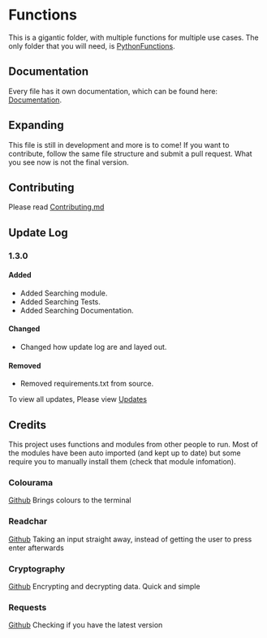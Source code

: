 # Functions

This is a gigantic folder, with multiple functions for multiple use cases. The only folder that you will need, is [PythonFunctions](./src/PythonFunctions/).

## Documentation

Every file has it own documentation, which can be found here: [Documentation](https://python-functions.readthedocs.io/en/latest/).

## Expanding

This file is still in development and more is to come! If you want to contribute, follow the same file structure and submit a pull request.
What you see now is not the final version.

## Contributing

Please read [Contributing.md](Contribution.md)

## Update Log

### 1.3.0

#### Added

- Added Searching module.
- Added Searching Tests.
- Added Searching Documentation.

#### Changed

- Changed how update log are and layed out.

#### Removed

- Removed requirements.txt from source.

To view all updates, Please view [Updates](Updates/ReadMe.md)

## Credits

This project uses functions and modules from other people to run. Most of the modules have been auto imported (and kept up to date) but some require you to manually install them (check that module infomation).

### Colourama

[Github](https://github.com/tartley/colorama)
Brings colours to the terminal

### Readchar

[Github](https://github.com/magmax/python-readchar)
Taking an input straight away, instead of getting the user to press enter afterwards

### Cryptography

[Github](https://github.com/pyca/cryptography)
Encrypting and decrypting data. Quick and simple

### Requests

[Github](https://github.com/psf/requests)
Checking if you have the latest version
